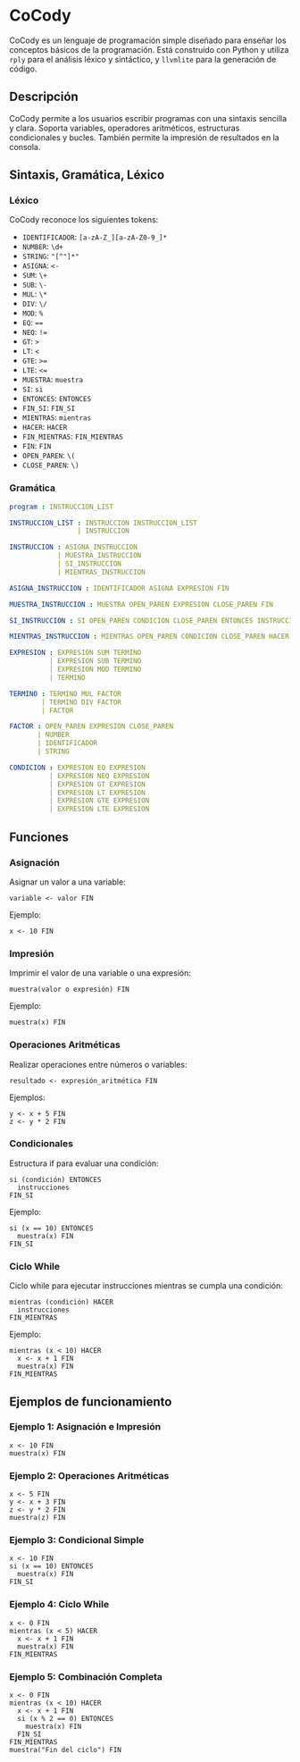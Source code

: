 # CoCody

CoCody es un lenguaje de programación simple diseñado para enseñar los conceptos básicos de la programación. Está construido con Python y utiliza `rply` para el análisis léxico y sintáctico, y `llvmlite` para la generación de código. 

## Descripción

CoCody permite a los usuarios escribir programas con una sintaxis sencilla y clara. Soporta variables, operadores aritméticos, estructuras condicionales y bucles. También permite la impresión de resultados en la consola.

## Sintaxis, Gramática, Léxico

### Léxico

CoCody reconoce los siguientes tokens:

- `IDENTIFICADOR`: `[a-zA-Z_][a-zA-Z0-9_]*`
- `NUMBER`: `\d+`
- `STRING`: `"[^"]*"`
- `ASIGNA`: `<-`
- `SUM`: `\+`
- `SUB`: `\-`
- `MUL`: `\*`
- `DIV`: `\/`
- `MOD`: `%`
- `EQ`: `==`
- `NEQ`: `!=`
- `GT`: `>`
- `LT`: `<`
- `GTE`: `>=`
- `LTE`: `<=`
- `MUESTRA`: `muestra`
- `SI`: `si`
- `ENTONCES`: `ENTONCES`
- `FIN_SI`: `FIN_SI`
- `MIENTRAS`: `mientras`
- `HACER`: `HACER`
- `FIN_MIENTRAS`: `FIN_MIENTRAS`
- `FIN`: `FIN`
- `OPEN_PAREN`: `\(`
- `CLOSE_PAREN`: `\)`

### Gramática

```yaml
program : INSTRUCCION_LIST

INSTRUCCION_LIST : INSTRUCCION INSTRUCCION_LIST
                 | INSTRUCCION

INSTRUCCION : ASIGNA_INSTRUCCION
            | MUESTRA_INSTRUCCION
            | SI_INSTRUCCION
            | MIENTRAS_INSTRUCCION

ASIGNA_INSTRUCCION : IDENTIFICADOR ASIGNA EXPRESION FIN

MUESTRA_INSTRUCCION : MUESTRA OPEN_PAREN EXPRESION CLOSE_PAREN FIN

SI_INSTRUCCION : SI OPEN_PAREN CONDICION CLOSE_PAREN ENTONCES INSTRUCCION_LIST FIN_SI

MIENTRAS_INSTRUCCION : MIENTRAS OPEN_PAREN CONDICION CLOSE_PAREN HACER INSTRUCCION_LIST FIN_MIENTRAS

EXPRESION : EXPRESION SUM TERMINO
          | EXPRESION SUB TERMINO
          | EXPRESION MOD TERMINO
          | TERMINO

TERMINO : TERMINO MUL FACTOR
        | TERMINO DIV FACTOR
        | FACTOR

FACTOR : OPEN_PAREN EXPRESION CLOSE_PAREN
       | NUMBER
       | IDENTIFICADOR
       | STRING

CONDICION : EXPRESION EQ EXPRESION
          | EXPRESION NEQ EXPRESION
          | EXPRESION GT EXPRESION
          | EXPRESION LT EXPRESION
          | EXPRESION GTE EXPRESION
          | EXPRESION LTE EXPRESION
```

## Funciones

### Asignación

Asignar un valor a una variable:
```
variable <- valor FIN
```
Ejemplo:
```
x <- 10 FIN 
```

### Impresión
Imprimir el valor de una variable o una expresión:
```
muestra(valor o expresión) FIN
```
Ejemplo:
```
muestra(x) FIN
```

### Operaciones Aritméticas
Realizar operaciones entre números o variables:
```
resultado <- expresión_aritmética FIN
```

Ejemplos:

```
y <- x + 5 FIN
z <- y * 2 FIN
```

### Condicionales
Estructura if para evaluar una condición:

```
si (condición) ENTONCES
  instrucciones
FIN_SI
```

Ejemplo:
```
si (x == 10) ENTONCES
  muestra(x) FIN
FIN_SI
```
### Ciclo While
Ciclo while para ejecutar instrucciones mientras se cumpla una condición:

```
mientras (condición) HACER
  instrucciones
FIN_MIENTRAS
```

Ejemplo:
```
mientras (x < 10) HACER
  x <- x + 1 FIN
  muestra(x) FIN
FIN_MIENTRAS
```

## Ejemplos de funcionamiento

### Ejemplo 1: Asignación e Impresión
```
x <- 10 FIN
muestra(x) FIN
```

### Ejemplo 2: Operaciones Aritméticas
```
x <- 5 FIN
y <- x + 3 FIN
z <- y * 2 FIN
muestra(z) FIN
```

### Ejemplo 3: Condicional Simple
```
x <- 10 FIN
si (x == 10) ENTONCES
  muestra(x) FIN
FIN_SI
```

### Ejemplo 4: Ciclo While
```
x <- 0 FIN
mientras (x < 5) HACER
  x <- x + 1 FIN
  muestra(x) FIN
FIN_MIENTRAS
```

### Ejemplo 5: Combinación Completa
```
x <- 0 FIN
mientras (x < 10) HACER
  x <- x + 1 FIN
  si (x % 2 == 0) ENTONCES
    muestra(x) FIN
  FIN_SI
FIN_MIENTRAS
muestra("Fin del ciclo") FIN
```